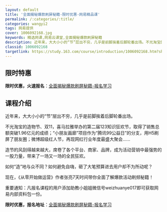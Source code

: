 ```yaml
---
layout: default
title: '全面揭秘爆款刷屏秘籍-限时优惠-网易精品课'
permalink: /:categories/:title/
categories: wangyi2
tags: 网易提供
cover: 1006092168.jpg
keywords: 精选网课,网易云课堂,全面揭秘爆款刷屏秘籍
description: 近年来，大大小小的“节”层出不穷，几乎是前脚挨着后脚轮番出场。不光淘宝的造物节、双11，喜马拉雅举办的第二届123知识狂
classid: 1006092168
targetlink: https://study.163.com/course/introduction/1006092168.htm?share=1&shareId=1025206652&utm_campaign=share&utm_medium=iphoneShare&utm_source=&utm_u=1025206652
---
```


## 限时特惠

**限时优惠，火速报名**：[全面揭秘爆款刷屏秘籍-报名学习](https://study.163.com/course/introduction/1006092168.htm?share=1&shareId=1025206652&utm_campaign=share&utm_medium=iphoneShare&utm_source=&utm_u=1025206652)

## 课程介绍

近年来，大大小小的“节”层出不穷，几乎是前脚挨着后脚轮番出场。



不光淘宝的造物节、双11，喜马拉雅举办的第二届123知识狂欢节，取得了销售总额突破1.96亿元的成绩；“小朋友画廊”项目作为“腾讯99公益日”的分支，用H5刷屏了朋友圈；微博超级红人节，再现网红行业年度最盛大聚会......



造节的风刮得越来越大，席卷了各个平台、商家、品牌，成为活动营销中最强势的一股力量，带来了一场又一场的全民狂欢。



如何“造”地与众不同？如何避免自嗨，砸了大笔预算进去用户却不为所动呢？



现在，《从零开始做运营》作者张亮7天时间带你全面了解爆款活动刷频秘籍！



重要通知：凡报名课程的用户添加助教小姐姐微信号weizhuanye017即可获取网易内部资料包一份。

**限时优惠，报名地址**：[全面揭秘爆款刷屏秘籍-报名学习](https://study.163.com/course/introduction/1006092168.htm?share=1&shareId=1025206652&utm_campaign=share&utm_medium=iphoneShare&utm_source=&utm_u=1025206652)

